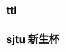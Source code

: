 <!--
 * @Author: mengdeerer mengdeerer@gmail.com
 * @Date: 2023-05-17 13:31:00
 * @LastEditors: mengdeerer mengdeerer@gmail.com
 * @LastEditTime: 2023-05-21 18:52:54
 * @FilePath: \tello\README.md
 * @Description and Problems:
 * 
 * Copyright (c) 2023 by mengdeerer, All Rights Reserved. 
-->
# ttl

# sjtu 新生杯 
